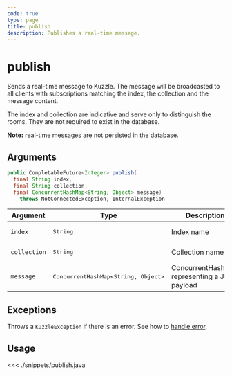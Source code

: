 ```yaml
---
code: true
type: page
title: publish
description: Publishes a real-time message.
---
```


# publish

Sends a real-time message to Kuzzle. The message will be broadcasted to all clients with subscriptions matching the index, the collection and the message content.

The index and collection are indicative and serve only to distinguish the rooms. They are not required to exist in the database.

**Note:** real-time messages are not persisted in the database.

## Arguments

```java
public CompletableFuture<Integer> publish(
  final String index, 
  final String collection, 
  final ConcurrentHashMap<String, Object> message) 
    throws NotConnectedException, InternalException
```

| Argument     | Type               | Description                         |
|--------------|--------------------|-------------------------------------|
| `index`      | <pre>String</pre>  | Index name                          |
| `collection` | <pre>String</pre>  | Collection name                     |
| `message`    | <pre>ConcurrentHashMap<String, Object></pre> | ConcurrentHashMap representing a JSON payload |

## Exceptions

Throws a `KuzzleException` if there is an error. See how to [handle error](/sdk/java/3/essentials/error-handling).

## Usage

<<< ./snippets/publish.java
